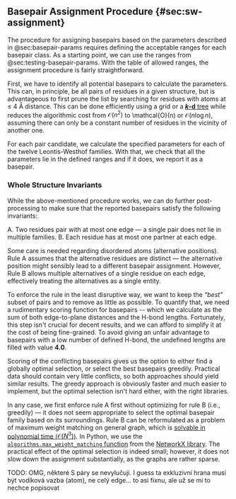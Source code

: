 ## Basepair Assignment Procedure {#sec:sw-assignment}

The procedure for assigning basepairs based on the parameters described in @sec:basepair-params requires defining the acceptable ranges for each basepair class.
As a starting point, we can use the ranges from @sec:testing-basepair-params.
With the table of allowed ranges, the assignment procedure is fairly straightforward.

First, we have to identify all potential basepairs to calculate the parameters.
This can, in principle, be all pairs of residues in a given structure, but is advantageous to first prune the list by searching for residues with atoms at ≤ 4 Å distance.
This can be done efficiently using a grid or a [**_k_-d** tree](https://en.wikipedia.org/wiki/K-d_tree) while reduces the algorithmic cost from $\mathcal{O}(n^2)$ to \mathcal{O}(n) or $\mathcal{O}(n\log{}n)$, assuming there can only be a constant number of residues in the vicinity of another one.

For each pair candidate, we calculate the specified parameters for each of the twelve Leontis-Westhof families.
With that, we check that all the parameters lie in the defined ranges and if it does, we report it as a basepair.


### Whole Structure Invariants

While the above-mentioned procedure works, we can do further post-processing to make sure that the reported basepairs satisfy the following invariants:

A. Two residues pair with at most one edge — a single pair does not lie in multiple families.
B. Each residue has at most one partner at each edge.

Some care is needed regarding disordered atoms (alternative positions).
Rule A assumes that the alternative residues are distinct — the alternative position might sensibly lead to a different basepair assignment.
However, Rule B allows multiple alternatives of a single residue on each edge, effectively treating the alternatives as a single entity.

To enforce the rule in the least disruptive way, we want to keep the _“best”_ subset of pairs and to remove as little as possible.
To quantify that, we need a rudimentary scoring function for basepairs -- which we calculate as the sum of both edge-to-plane distances and the H-bond lengths.
Fortunately, this step isn't crucial for decent results, and we can afford to simplify it at the cost of being fine-grained.
To avoid giving an unfair advantage to basepairs with a low number of defined H-bond, the undefined lengths are filled with value **4.0**.

Scoring of the conflicting basepairs gives us the option to either find a globally optimal selection, or select the best basepairs greedily.
Practical data should contain very little conflicts, so both approaches should yield similar results.
The greedy approach is obviously faster and much easier to implement, but the optimal selection isn't hard either, with the right libraries.

In any case, we first enforce rule A first without optimizing for rule B (i.e., greedily) — it does not seem appropriate to select the optimal basepair family based on its surroundings.
Rule B can be reformulated as a problem of maximum weight matching on general graph, which is [solvable in polynomial time ($\mathcal{O}(N^3)$)](https://doi.org/10.1007/s12532-009-0002-8).
In Python, we use the [`algorithms.max_weight_matching` function](https://networkx.org/documentation/stable/reference/algorithms/generated/networkx.algorithms.matching.max_weight_matching.html) from the [NetworkX library](https://networkx.org).
The practical effect of the optimal selection is indeed small; however, it does not slow down the assignment substantially, as the graphs are rather sparse.

TODO: OMG, některé S páry se nevylučují. I guess ta exkluzivní hrana musí být vodíková vazba (atom), ne celý edge... to asi fixnu, ale už se mi to nechce popisovat

<!--
```sql
select pdbid, model, columns('(chain|nr|alt|ins)\d'), count(*), array_agg(family) from './assigned.parquet' group by all having count(*) >1

select pdbid, model, columns('(chain|nr|alt|ins)1'), family[2] as e, count(*) as c, array_agg(family), array_agg(columns('(chain|nr|alt|ins)2')) from './assigned.parquet' group by all having count(*) > 1


select pdbid, model, columns('(chain|nr|alt|ins)\d'), count(*), array_agg(family)
from './assigned.parquet'
WHERE row(pdbid, model, chain1, nr1, alt1, ins1) in (
    select row(pdbid, model, chain1, nr1, alt1, ins1)
    from './assigned.parquet'
    group by pdbid, model, chain1, nr1, alt1, ins1, family[2]
    having count(*) > 1)
group by all
having count(*) >1

```

-->
